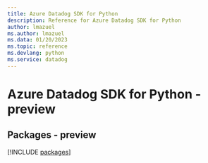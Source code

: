 ```yaml
---
title: Azure Datadog SDK for Python
description: Reference for Azure Datadog SDK for Python
author: lmazuel
ms.author: lmazuel
ms.data: 01/20/2023
ms.topic: reference
ms.devlang: python
ms.service: datadog
---
```

# Azure Datadog SDK for Python - preview
## Packages - preview
[!INCLUDE [packages](datadog-index.md)]